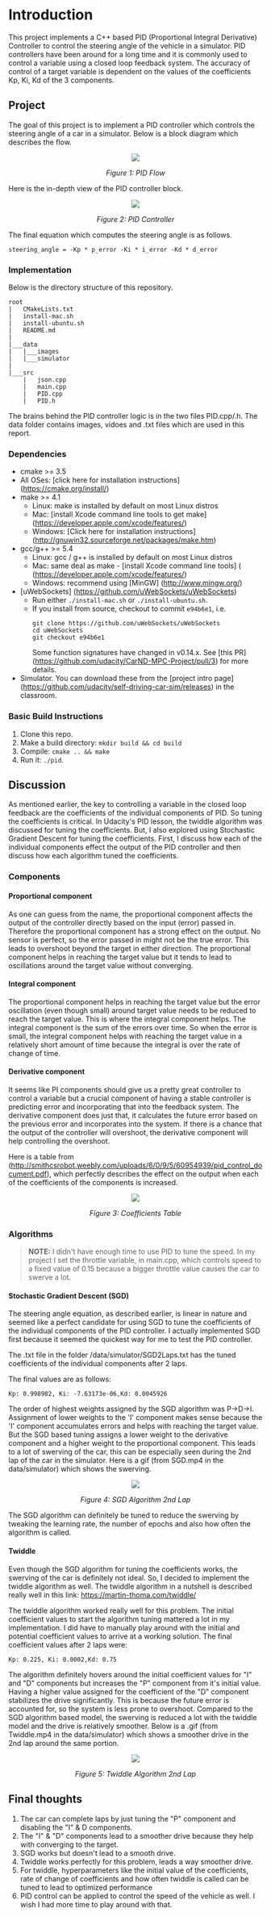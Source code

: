 # Introduction
This project implements a C++ based PID (Proportional Integral Derivative) Controller to control the steering angle of the vehicle in a simulator. PID controllers have been around for a long time and it is commonly used to control a variable using a closed loop feedback system. The accuracy of control of a target variable is dependent on the values of the coefficients Kp, Ki, Kd of the 3 components.

## Project
The goal of this project is to implement a PID controller which controls the steering angle of a car in a simulator. Below is a block diagram which describes the flow.

<p align="center">
   <img src="data/images/PIDFlow.jpg">
</p>
<p align="center">
   <i>Figure 1: PID Flow</i>
</p>

Here is the in-depth view of the PID controller block.

<p align="center">
   <img src="data/images/PIDController.jpg">
</p>
<p align="center">
   <i>Figure 2: PID Controller</i>
</p>

The final equation which computes the steering angle is as follows.
```
steering_angle = -Kp * p_error -Ki * i_error -Kd * d_error
```

### Implementation
Below is the directory structure of this repository.

```
root
|   CMakeLists.txt
|   install-mac.sh
|   install-ubuntu.sh
|   README.md
|
|___data
|   |___images
|   |___simulator
|   
|___src
    |   json.cpp
    |   main.cpp
    |   PID.cpp
    |   PID.h
```

The brains behind the PID controller logic is in the two files PID.cpp/.h. The data folder contains images, vidoes and .txt files which are used in this report.

### Dependencies
* cmake >= 3.5
 * All OSes: [click here for installation instructions] (https://cmake.org/install/)
* make >= 4.1
  * Linux: make is installed by default on most Linux distros
  * Mac: [install Xcode command line tools to get make] (https://developer.apple.com/xcode/features/)
  * Windows: [Click here for installation instructions] (http://gnuwin32.sourceforge.net/packages/make.htm)
* gcc/g++ >= 5.4
  * Linux: gcc / g++ is installed by default on most Linux distros
  * Mac: same deal as make - [install Xcode command line tools] ( (https://developer.apple.com/xcode/features/)
  * Windows: recommend using [MinGW] (http://www.mingw.org/)
* [uWebSockets] (https://github.com/uWebSockets/uWebSockets)
  * Run either `./install-mac.sh` or `./install-ubuntu.sh`.
  * If you install from source, checkout to commit `e94b6e1`, i.e.
    ```
    git clone https://github.com/uWebSockets/uWebSockets
    cd uWebSockets
    git checkout e94b6e1
    ```
    Some function signatures have changed in v0.14.x. See [this PR] (https://github.com/udacity/CarND-MPC-Project/pull/3) for more details.
* Simulator. You can download these from the [project intro page] (https://github.com/udacity/self-driving-car-sim/releases) in the classroom.

### Basic Build Instructions
1. Clone this repo.
2. Make a build directory: `mkdir build && cd build`
3. Compile: `cmake .. && make`
4. Run it: `./pid`.

## Discussion
As mentioned earlier, the key to controlling a variable in the closed loop feedback are the coefficients of the individual components of PID. So tuning the coefficients is critical. In Udacity's PID lesson, the twiddle algorithm was discussed for tuning the coefficients. But, I also explored using Stochastic Gradient Descent for tuning the coefficients. First, I discuss how each of the individual components effect the output of the PID controller and then discuss how each algorithm tuned the coefficients.

### Components
#### Proportional component
As one can guess from the name, the proportional component affects the output of the controller directly based on the input (error) passed in. Therefore the proportional component has a strong effect on the output. No sensor is perfect, so the error passed in might not be the true error. This leads to overshoot beyond the target in either direction. The proportional component helps in reaching the target value but it tends to lead to oscillations around the target value without converging.

#### Integral component
The proportional component helps in reaching the target value but the error oscillation (even though small) around target value needs to be reduced to reach the target value. This is where the integral component helps. The integral component is the sum of the errors over time. So when the error is small, the integral component helps with reaching the target value in a relatively short amount of time because the integral is over the rate of change of time.

#### Derivative component
It seems like PI components should give us a pretty great controller to control a variable but a crucial component of having a stable controller is predicting error and incorporating that into the feedback system. The derivative component does just that, it calculates the future error based on the previous error and incorporates into the system. If there is a chance that the output of the controller will overshoot, the derivative component will help controlling the overshoot.

Here is a table from (http://smithcsrobot.weebly.com/uploads/6/0/9/5/60954939/pid_control_document.pdf), which perfectly  describes the effect on the output when each of the coefficients of the components is increased.

<p align="center">
   <img src="data/images/CoefficientsTable.jpg">
</p>
<p align="center">
   <i>Figure 3: Coefficients Table</i>
</p>

### Algorithms
> **NOTE:**
> I didn't have enough time to use PID to tune the speed. In my project I set the throttle variable, in main.cpp, which controls speed to a fixed value of 0.15 because a bigger throttle value causes the car to swerve a lot.

#### Stochastic Gradient Descent (SGD)
The steering angle equation, as described earlier, is linear in nature and seemed like a perfect candidate for using SGD to tune the coefficients of the individual components of the PID controller. I actually implemented SGD first because it seemed the quickest way for me to test the PID controller.

The .txt file in the folder /data/simulator/SGD2Laps.txt has the tuned coefficients of the individual components after 2 laps.

The final values are as follows:

```Kp: 0.998902, Ki: -7.63173e-06,Kd: 0.0045926```

The order of highest weights assigned by the SGD algorithm was P->D->I. Assignment of lower weights to the 'I' component makes sense because the 'I' component accumulates errors and helps with reaching the target value. But the SGD based tuning assigns a lower weight to the derivative component and a higher weight to the proportional component. This leads to a lot of swerving of the car, this can be especially seen during the 2nd lap of the car in the simulator. Here is a gif (from SGD.mp4 in the data/simulator) which shows the swerving.

<p align="center">
   <img src="data/simulator/SGD.gif">
</p>
<p align="center">
   <i>Figure 4: SGD Algorithm 2nd Lap</i>
</p>

The SGD algorithm can definitely be tuned to reduce the swerving by tweaking the learning rate, the number of epochs and also how often the algorithm is called.

#### Twiddle
Even though the SGD algorithm for tuning the coefficients works, the swerving of the car is definitely not ideal. So, I decided to implement the twiddle algorithm as well. The twiddle algorithm in a nutshell is described really well in this link: https://martin-thoma.com/twiddle/

The twiddle algorithm worked really well for this problem. The initial coefficient values to start the algorithm tuning mattered a lot in my implementation. I did have to manually play around with the initial and potential coefficient values to arrive at a working solution. The final coefficient values after 2 laps were:

```Kp: 0.225, Ki: 0.0002,Kd: 0.75```

The algorithm definitely hovers around the initial coefficient values for "I" and "D" components but increases the "P" component from it's initial value. Having a higher value assigned for the coefficient of the "D" component stabilizes the drive significantly. This is because the future error is accounted for, so the system is less prone to overshoot. Compared to the SGD algorithm based model, the swerving is reduced a lot with the twiddle model and the drive is relatively smoother. Below is a .gif (from Twiddle.mp4 in the data/simulator) which shows a smoother drive in the 2nd lap around the same portion.   

<p align="center">
   <img src="data/simulator/Twiddle.gif">
</p>
<p align="center">
   <i>Figure 5: Twiddle Algorithm 2nd Lap</i>
</p>

## Final thoughts
1. The car can complete laps by just tuning the "P" component and disabling the "I" & D components.
2. The "I" & "D" components lead to a smoother drive because they help with converging to the target.
3. SGD works but doesn't lead to a smooth drive.
4. Twiddle works perfectly for this problem, leads a way smoother drive.
5. For twiddle, hyperparameters like the initial value of the coefficients, rate of change of coefficients and how often twiddle is called can be tuned to lead to optimized performance
5. PID control can be applied to control the speed of the vehicle as well. I wish I had more time to play around with that.
